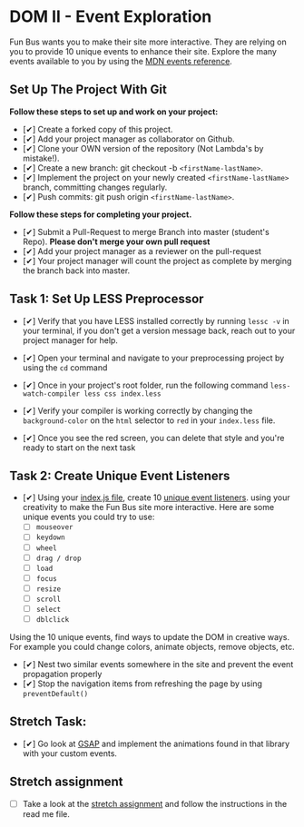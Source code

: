 # DOM II - Event Exploration

Fun Bus wants you to make their site more interactive. They are relying on you to provide 10 unique events to enhance their site. Explore the many events available to you by using the [MDN events reference](https://developer.mozilla.org/en-US/docs/Web/Events).

## Set Up The Project With Git

**Follow these steps to set up and work on your project:**

* [✔] Create a forked copy of this project.
* [✔] Add your project manager as collaborator on Github.
* [✔] Clone your OWN version of the repository (Not Lambda's by mistake!).
* [✔] Create a new branch: git checkout -b `<firstName-lastName>`.
* [✔] Implement the project on your newly created `<firstName-lastName>` branch, committing changes regularly.
* [✔] Push commits: git push origin `<firstName-lastName>`.

**Follow these steps for completing your project.**

* [✔] Submit a Pull-Request to merge <firstName-lastName> Branch into master (student's  Repo). **Please don't merge your own pull request**
* [✔] Add your project manager as a reviewer on the pull-request
* [✔] Your project manager will count the project as complete by merging the branch back into master.

## Task 1: Set Up LESS Preprocessor

* [✔] Verify that you have LESS installed correctly by running `lessc -v` in your terminal, if you don't get a version message back, reach out to your project manager for help.

* [✔] Open your terminal and navigate to your preprocessing project by using the `cd` command

* [✔] Once in your project's root folder, run the following command `less-watch-compiler less css index.less`

* [✔] Verify your compiler is working correctly by changing the `background-color` on the `html` selector to `red` in your `index.less` file.

* [✔] Once you see the red screen, you can delete that style and you're ready to start on the next task

## Task 2: Create Unique Event Listeners

* [✔] Using your [index.js file](js/index.js), create 10 [unique event listeners](https://developer.mozilla.org/en-US/docs/Web/Events). using your creativity to make the Fun Bus site more interactive.  Here are some unique events you could try to use: 
	* [ ] `mouseover`
	* [ ] `keydown`
	* [ ] `wheel`
	* [ ] `drag / drop`
	* [ ] `load`
	* [ ] `focus`
	* [ ] `resize`
	* [ ] `scroll`
	* [ ] `select`
	* [ ] `dblclick`

Using the 10 unique events, find ways to update the DOM in creative ways. For example you could change colors, animate objects, remove objects, etc.

* [✔] Nest two similar events somewhere in the site and prevent the event propagation properly
* [✔] Stop the navigation items from refreshing the page by using `preventDefault()`

## Stretch Task:

* [✔] Go look at [GSAP](https://greensock.com/) and implement the animations found in that library with your custom events.

## Stretch assignment

* [ ] Take a look at the [stretch assignment](stretch-assignment) and follow the instructions in the read me file.

